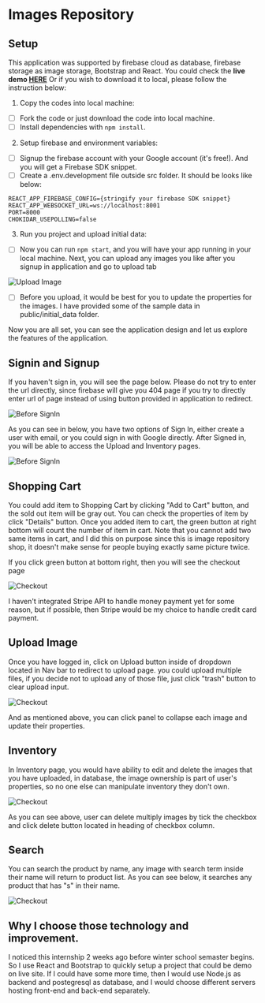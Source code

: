 # Images Repository

## Setup

This application was supported by firebase cloud as database, firebase storage as image storage, Bootstrap and React. You could check the **live demo [HERE](https://image-repository-db.web.app/)** 
Or if you wish to download it to local, please follow the instruction below:

1. Copy the codes into local machine:
- [ ] Fork the code or just download the code into local machine.
- [ ] Install dependencies with `npm install`.
  
2. Setup firebase and environment variables:  
- [ ] Signup the firebase account with your Google account (it's free!). And you will get a Firebase SDK snippet.
- [ ] Create a .env.development file outside src folder. It should be looks like below:
```
REACT_APP_FIREBASE_CONFIG={stringify your firebase SDK snippet}
REACT_APP_WEBSOCKET_URL=ws://localhost:8001
PORT=8000
CHOKIDAR_USEPOLLING=false
```

3. Run you project and upload initial data:
- [ ] Now you can run `npm start`, and you will have your app running in your local machine. Next, you can upload any images you like after you signup in application and go to upload tab

![Upload Image](/public/images/ReadMeImages/upload.png)

- [ ] Before you upload, it would be best for you to update the properties for the images. I have provided some of the sample data in public/initial_data folder. 

Now you are all set, you can see the application design and let us explore the features of the application.

## Signin and Signup

If you haven't sign in, you will see the page below. Please do not try to enter the url directly, since firebase will give you 404 page if you try to directly enter url of page instead of using button provided in application to redirect.

![Before SignIn](/public/images/ReadMeImages/BeforeSignin.png)

As you can see in below, you have two options of Sign In, either create a user with email, or you could sign in with Google directly. After Signed in, you will be able to access the Upload and Inventory pages.

![Before SignIn](/public/images/ReadMeImages/SignInSignUpPage.png)

## Shopping Cart

You could add item to Shopping Cart by clicking "Add to Cart" button, and the sold out item will be gray out. You can check the properties of item by click "Details" button. Once you added item to cart, the green button at right bottom will count the number of item in cart. Note that you cannot add two same items in cart, and I did this on purpose since this is image repository shop, it doesn't make sense for people buying exactly same picture twice. 

If you click green button at bottom right, then you will see the checkout page

![Checkout](/public/images/ReadMeImages/Checkout.png)

I haven't integrated Stripe API to handle money payment yet for some reason, but if possible, then Stripe would be my choice to handle credit card payment.

## Upload Image

Once you have logged in, click on Upload button inside of dropdown located in Nav bar to redirect to upload page. you could upload multiple files, if you decide not to upload any of those file, just click "trash" button to clear upload input.

![Checkout](/public/images/ReadMeImages/Upload_multiple.png)

And as mentioned above, you can click panel to collapse each image and update their properties.

## Inventory

In Inventory page, you would have ability to edit and delete the images that you have uploaded, in database, the image ownership is part of user's properties, so no one else can manipulate inventory they don't own.

![Checkout](/public/images/ReadMeImages/Inventory.png)

As you can see above, user can delete multiply images by tick the checkbox and click delete button located in heading of checkbox column.

## Search

You can search the product by name, any image with search term inside their name will return to product list. As you can see below, it searches any product that has "s" in their name.

![Checkout](/public/images/ReadMeImages/Search.png)

## Why I choose those technology and improvement.

I noticed this internship 2 weeks ago before winter school semaster begins. So I use React and Bootstrap to quickly setup a project that could be demo on live site. If I could have some more time, then I would use Node.js as backend and postegresql as database, and I would choose different servers hosting front-end and back-end separately. 



